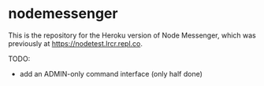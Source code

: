 # nodemessenger
This is the repository for the Heroku version of Node Messenger, which was previously at https://nodetest.lrcr.repl.co.

TODO:
 * add an ADMIN-only command interface (only half done)
